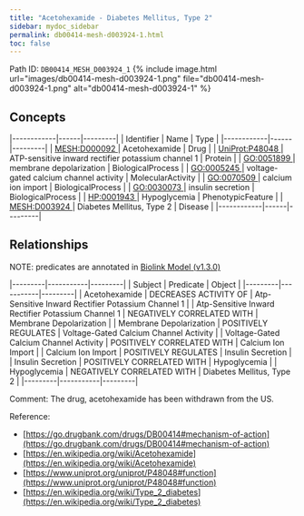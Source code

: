 ```yaml
---
title: "Acetohexamide - Diabetes Mellitus, Type 2"
sidebar: mydoc_sidebar
permalink: db00414-mesh-d003924-1.html
toc: false 
---
```



Path ID: `DB00414_MESH_D003924_1`
{% include image.html url="images/db00414-mesh-d003924-1.png" file="db00414-mesh-d003924-1.png" alt="db00414-mesh-d003924-1" %}

## Concepts

|------------|------|---------|
| Identifier | Name | Type    |
|------------|------|---------|
| <a href="https://identifiers.org/MESH:D000092">MESH:D000092 </a> | Acetohexamide | Drug |
| <a href="https://identifiers.org/UniProt:P48048">UniProt:P48048 </a> | ATP-sensitive inward rectifier potassium channel 1 | Protein |
| <a href="https://identifiers.org/GO:0051899">GO:0051899 </a> | membrane depolarization | BiologicalProcess |
| <a href="https://identifiers.org/GO:0005245">GO:0005245 </a> | voltage-gated calcium channel activity | MolecularActivity |
| <a href="https://identifiers.org/GO:0070509">GO:0070509 </a> | calcium ion import | BiologicalProcess |
| <a href="https://identifiers.org/GO:0030073">GO:0030073 </a> | insulin secretion | BiologicalProcess |
| <a href="https://identifiers.org/HP:0001943">HP:0001943 </a> | Hypoglycemia | PhenotypicFeature |
| <a href="https://identifiers.org/MESH:D003924">MESH:D003924 </a> | Diabetes Mellitus, Type 2 | Disease |
|------------|------|---------|

## Relationships


NOTE: predicates are annotated in <a href="https://github.com/biolink/biolink-model/releases/tag/v1.3.0">Biolink Model (v1.3.0)</a>

|---------|-----------|---------|
| Subject | Predicate | Object  |
|---------|-----------|---------|
| Acetohexamide | DECREASES ACTIVITY OF | Atp-Sensitive Inward Rectifier Potassium Channel 1 |
| Atp-Sensitive Inward Rectifier Potassium Channel 1 | NEGATIVELY CORRELATED WITH | Membrane Depolarization |
| Membrane Depolarization | POSITIVELY REGULATES | Voltage-Gated Calcium Channel Activity |
| Voltage-Gated Calcium Channel Activity | POSITIVELY CORRELATED WITH | Calcium Ion Import |
| Calcium Ion Import | POSITIVELY REGULATES | Insulin Secretion |
| Insulin Secretion | POSITIVELY CORRELATED WITH | Hypoglycemia |
| Hypoglycemia | NEGATIVELY CORRELATED WITH | Diabetes Mellitus, Type 2 |
|---------|-----------|---------|

Comment: The drug, acetohexamide has been withdrawn from the US.

Reference: 
  - [https://go.drugbank.com/drugs/DB00414#mechanism-of-action](https://go.drugbank.com/drugs/DB00414#mechanism-of-action)
  - [https://en.wikipedia.org/wiki/Acetohexamide](https://en.wikipedia.org/wiki/Acetohexamide)
  - [https://www.uniprot.org/uniprot/P48048#function](https://www.uniprot.org/uniprot/P48048#function)
  - [https://en.wikipedia.org/wiki/Type_2_diabetes](https://en.wikipedia.org/wiki/Type_2_diabetes)
